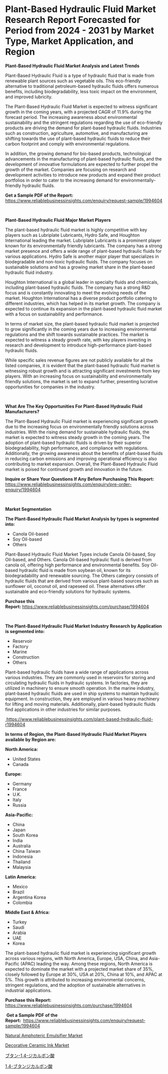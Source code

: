 <p><h1>Plant-Based Hydraulic Fluid Market Research Report Forecasted for Period from 2024 -  2031 by Market Type, Market Application, and Region</h1></p><p><strong>Plant-Based Hydraulic Fluid Market Analysis and Latest Trends</strong></p>
<p><p>Plant-Based Hydraulic Fluid is a type of hydraulic fluid that is made from renewable plant sources such as vegetable oils. This eco-friendly alternative to traditional petroleum-based hydraulic fluids offers numerous benefits, including biodegradability, less toxic impact on the environment, and improved lubricity.</p><p>The Plant-Based Hydraulic Fluid Market is expected to witness significant growth in the coming years, with a projected CAGR of 11.9% during the forecast period. The increasing awareness about environmental sustainability and the stringent regulations regarding the use of eco-friendly products are driving the demand for plant-based hydraulic fluids. Industries such as construction, agriculture, automotive, and manufacturing are shifting towards the use of plant-based hydraulic fluids to reduce their carbon footprint and comply with environmental regulations.</p><p>In addition, the growing demand for bio-based products, technological advancements in the manufacturing of plant-based hydraulic fluids, and the development of innovative formulations are expected to further propel the growth of the market. Companies are focusing on research and development activities to introduce new products and expand their product portfolios in order to cater to the increasing demand for environmentally-friendly hydraulic fluids.</p></p>
<p><strong>Get a Sample PDF of the Report:&nbsp;</strong> <a href="https://www.reliablebusinessinsights.com/enquiry/request-sample/1994604">https://www.reliablebusinessinsights.com/enquiry/request-sample/1994604</a></p>
<p>&nbsp;</p>
<p><strong>Plant-Based Hydraulic Fluid Major Market Players</strong></p>
<p><p>The plant-based hydraulic fluid market is highly competitive with key players such as Lubriplate Lubricants, Hydro Safe, and Houghton International leading the market. Lubriplate Lubricants is a prominent player known for its environmentally friendly lubricants. The company has a strong market presence and offers a wide range of plant-based hydraulic fluids for various applications. Hydro Safe is another major player that specializes in biodegradable and non-toxic hydraulic fluids. The company focuses on sustainable solutions and has a growing market share in the plant-based hydraulic fluid industry.</p><p>Houghton International is a global leader in specialty fluids and chemicals, including plant-based hydraulic fluids. The company has a strong R&D focus and is constantly innovating to meet the evolving needs of the market. Houghton International has a diverse product portfolio catering to different industries, which has helped in its market growth. The company is expected to continue its expansion in the plant-based hydraulic fluid market with a focus on sustainability and performance.</p><p>In terms of market size, the plant-based hydraulic fluid market is projected to grow significantly in the coming years due to increasing environmental regulations and the shift towards sustainable practices. The market is expected to witness a steady growth rate, with key players investing in research and development to introduce high-performance plant-based hydraulic fluids.</p><p>While specific sales revenue figures are not publicly available for all the listed companies, it is evident that the plant-based hydraulic fluid market is witnessing robust growth and is attracting significant investments from key players. With an increasing focus on sustainability and environmentally friendly solutions, the market is set to expand further, presenting lucrative opportunities for companies in the industry.</p></p>
<p>&nbsp;</p>
<p><strong>What Are The Key Opportunities For Plant-Based Hydraulic Fluid Manufacturers?</strong></p>
<p><p>The Plant-Based Hydraulic Fluid market is experiencing significant growth due to the increasing focus on environmentally friendly solutions across industries. With the rising demand for sustainable hydraulic fluids, the market is expected to witness steady growth in the coming years. The adoption of plant-based hydraulic fluids is driven by their superior biodegradability, high performance, and compliance with regulations. Additionally, the growing awareness about the benefits of plant-based fluids in reducing carbon emissions and improving operational efficiency is also contributing to market expansion. Overall, the Plant-Based Hydraulic Fluid market is poised for continued growth and innovation in the future.</p></p>
<p><strong>Inquire or Share Your Questions If Any Before Purchasing This Report:</strong> <a href="https://www.reliablebusinessinsights.com/enquiry/pre-order-enquiry/1994604">https://www.reliablebusinessinsights.com/enquiry/pre-order-enquiry/1994604</a></p>
<p>&nbsp;</p>
<p><strong>Market Segmentation</strong></p>
<p><strong>The Plant-Based Hydraulic Fluid Market Analysis by types is segmented into:</strong></p>
<p><ul><li>Canola Oil-based</li><li>Soy Oil-based</li><li>Others</li></ul></p>
<p><p>Plant-Based Hydraulic Fluid Market Types include Canola Oil-based, Soy Oil-based, and Others. Canola Oil-based hydraulic fluid is derived from canola oil, offering high performance and environmental benefits. Soy Oil-based hydraulic fluid is made from soybean oil, known for its biodegradability and renewable sourcing. The Others category consists of hydraulic fluids that are derived from various plant-based sources such as sunflower oil, coconut oil, and rapeseed oil. These alternatives offer sustainable and eco-friendly solutions for hydraulic systems.</p></p>
<p><strong>Purchase this Report:&nbsp;</strong><a href="https://www.reliablebusinessinsights.com/purchase/1994604">https://www.reliablebusinessinsights.com/purchase/1994604</a></p>
<p>&nbsp;</p>
<p><strong>The Plant-Based Hydraulic Fluid Market Industry Research by Application is segmented into:</strong></p>
<p><ul><li>Reservoir</li><li>Factory</li><li>Marine</li><li>Construction</li><li>Others</li></ul></p>
<p><p>Plant-based hydraulic fluids have a wide range of applications across various industries. They are commonly used in reservoirs for storing and circulating hydraulic fluids in hydraulic systems. In factories, they are utilized in machinery to ensure smooth operation. In the marine industry, plant-based hydraulic fluids are used in ship systems to maintain hydraulic equipment. In construction, they are employed in various heavy machinery for lifting and moving materials. Additionally, plant-based hydraulic fluids find applications in other industries for similar purposes.</p></p>
<p><a href="https://www.reliablebusinessinsights.com/plant-based-hydraulic-fluid-r1994604">&nbsp;https://www.reliablebusinessinsights.com/plant-based-hydraulic-fluid-r1994604</a></p>
<p><strong>In terms of Region, the Plant-Based Hydraulic Fluid Market Players available by Region are:</strong></p>
<p>
    <p> <strong> North America: </strong>
        <ul>
            <li>United States</li>
            <li>Canada</li>
        </ul>
        </p> 
    <p> <strong> Europe: </strong>
        <ul>
            <li>Germany</li>
            <li>France</li>
            <li>U.K.</li>
            <li>Italy</li>
            <li>Russia</li>
        </ul>
        </p> 
    <p> <strong> Asia-Pacific: </strong>
        <ul>
            <li>China</li>
            <li>Japan</li>
            <li>South Korea</li>
            <li>India</li>
            <li>Australia</li>
            <li>China Taiwan</li>
            <li>Indonesia</li>
            <li>Thailand</li>
            <li>Malaysia</li>
        </ul>
        </p> 
    <p> <strong> Latin America: </strong>
        <ul>
            <li>Mexico</li>
            <li>Brazil</li>
            <li>Argentina Korea</li>
            <li>Colombia</li>
        </ul>
        </p> 
    <p> <strong> Middle East & Africa: </strong>
        <ul>
            <li>Turkey</li>
            <li>Saudi</li>
            <li>Arabia</li>
            <li>UAE</li>
            <li>Korea</li>
        </ul>
    </p>
    </p>
<p><p>The plant-based hydraulic fluid market is experiencing significant growth across various regions, with North America, Europe, USA, China, and Asia-Pacific (APAC) leading the way. Among these regions, North America is expected to dominate the market with a projected market share of 35%, closely followed by Europe at 30%, USA at 20%, China at 10%, and APAC at 5%. This growth is attributed to increasing environmental concerns, stringent regulations, and the adoption of sustainable alternatives in industrial applications.</p></p>
<p><strong>Purchase this Report: </strong><a href="https://www.reliablebusinessinsights.com/purchase/1994604">https://www.reliablebusinessinsights.com/purchase/1994604</a></p>
<p>&nbsp;<strong>Get a Sample PDF of the Report:&nbsp;&nbsp;</strong><a href="https://www.reliablebusinessinsights.com/enquiry/request-sample/1994604">https://www.reliablebusinessinsights.com/enquiry/request-sample/1994604</a></p>
<p><strong></strong></p>
<p><p><a href="https://github.com/gdfhhhj/Market-Research-Report-List-5/blob/main/natural-amphoteric-emulsifier-market.md">Natural Amphoteric Emulsifier Market</a></p><p><a href="https://github.com/RichRobinson5/Market-Research-Report-List-5/blob/main/decorative-ceramic-ink-market.md">Decorative Ceramic Ink Market</a></p><p><a href="https://github.com/LuzHills1972/Market-Research-Report-List-1/blob/main/8008343139464.md">ブタン-1,4-ジカルボン酸</a></p><p><a href="https://github.com/kegley4963/Market-Research-Report-List-1/blob/main/5413750139463.md">1,4-ブタンジカルボン酸</a></p></p>